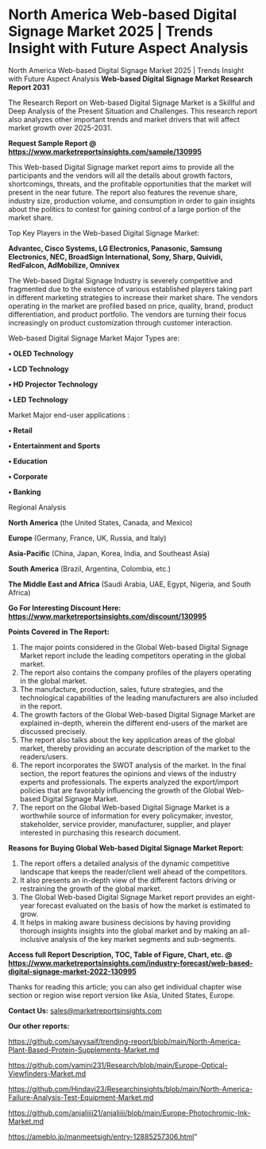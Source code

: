 # North America Web-based Digital Signage Market 2025 | Trends Insight with Future Aspect Analysis
North America Web-based Digital Signage Market 2025 | Trends Insight with Future Aspect Analysis
<strong>Web-based Digital Signage Market Research Report 2031</strong>

The Research Report on Web-based Digital Signage Market is a Skillful and Deep Analysis of the Present Situation and Challenges. This research report also analyzes other important trends and market drivers that will affect market growth over 2025-2031.

<strong>Request Sample Report @ <a href=https://www.marketreportsinsights.com/sample/130995>https://www.marketreportsinsights.com/sample/130995</a></strong>

This Web-based Digital Signage market report aims to provide all the participants and the vendors will all the details about growth factors, shortcomings, threats, and the profitable opportunities that the market will present in the near future. The report also features the revenue share, industry size, production volume, and consumption in order to gain insights about the politics to contest for gaining control of a large portion of the market share.

Top Key Players in the Web-based Digital Signage Market:

<strong>Advantec, Cisco Systems, LG Electronics, Panasonic, Samsung Electronics, NEC, BroadSign International, Sony, Sharp, Quividi, RedFalcon, AdMobilize, Omnivex</strong>

The Web-based Digital Signage Industry is severely competitive and fragmented due to the existence of various established players taking part in different marketing strategies to increase their market share. The vendors operating in the market are profiled based on price, quality, brand, product differentiation, and product portfolio. The vendors are turning their focus increasingly on product customization through customer interaction.

Web-based Digital Signage Market Major Types are:

<strong>• OLED Technology

• LCD Technology

• HD Projector Technology

• LED Technology</strong>

Market Major end-user applications :

<strong>• Retail

• Entertainment and Sports

• Education

• Corporate

• Banking</strong>

Regional Analysis

</u><strong><b>North America</b></strong> (the United States, Canada, and Mexico)

<strong><b>Europe </b></strong>(Germany, France, UK, Russia, and Italy)

<strong><b>Asia-Pacific</b></strong> (China, Japan, Korea, India, and Southeast Asia)

<strong><b>South America</b></strong> (Brazil, Argentina, Colombia, etc.)

<strong><b>The Middle East and Africa</b></strong> (Saudi Arabia, UAE, Egypt, Nigeria, and South Africa)

<strong>Go For Interesting Discount Here: <a href=https://www.marketreportsinsights.com/discount/130995>https://www.marketreportsinsights.com/discount/130995</a></strong>

<strong>Points Covered in The Report:</strong>
<ol>
  <li>The major points considered in the Global Web-based Digital Signage Market report include the leading competitors operating in the global market.</li>
  <li>The report also contains the company profiles of the players operating in the global market.</li>
  <li>The manufacture, production, sales, future strategies, and the technological capabilities of the leading manufacturers are also included in the report.</li>
  <li>The growth factors of the Global Web-based Digital Signage Market are explained in-depth, wherein the different end-users of the market are discussed precisely.</li>
  <li>The report also talks about the key application areas of the global market, thereby providing an accurate description of the market to the readers/users.</li>
  <li>The report incorporates the SWOT analysis of the market. In the final section, the report features the opinions and views of the industry experts and professionals. The experts analyzed the export/import policies that are favorably influencing the growth of the Global Web-based Digital Signage Market.</li>
  <li>The report on the Global Web-based Digital Signage Market is a worthwhile source of information for every policymaker, investor, stakeholder, service provider, manufacturer, supplier, and player interested in purchasing this research document.</li>
</ol>
<strong>Reasons for Buying Global Web-based Digital Signage Market Report:</strong>

<ol>
  <li>The report offers a detailed analysis of the dynamic competitive landscape that keeps the reader/client well ahead of the competitors.</li>
  <li>It also presents an in-depth view of the different factors driving or restraining the growth of the global market.</li>
  <li>The Global Web-based Digital Signage Market report provides an eight-year forecast evaluated on the basis of how the market is estimated to grow.</li>
  <li>It helps in making aware business decisions by having providing thorough insights insights into the global market and by making an all-inclusive analysis of the key market segments and sub-segments.</li>
</ol>
<strong>Access full Report Description, TOC, Table of Figure, Chart, etc. @ <a href=https://www.marketreportsinsights.com/industry-forecast/web-based-digital-signage-market-2022-130995>https://www.marketreportsinsights.com/industry-forecast/web-based-digital-signage-market-2022-130995</a></strong>


Thanks for reading this article; you can also get individual chapter wise section or region wise report version like Asia, United States, Europe.

<strong>Contact Us:</strong>
sales@marketreportsinsights.com

<strong>Our other reports:</strong>

<a href=https://github.com/sayysaif/trending-report/blob/main/North-America-Plant-Based-Protein-Supplements-Market.md>https://github.com/sayysaif/trending-report/blob/main/North-America-Plant-Based-Protein-Supplements-Market.md</a>

<a href=https://github.com/yamini231/Research/blob/main/Europe-Optical-Viewfinders-Market.md>https://github.com/yamini231/Research/blob/main/Europe-Optical-Viewfinders-Market.md</a>

<a href=https://github.com/Hindavi23/Researchinsights/blob/main/North-America-Failure-Analysis-Test-Equipment-Market.md>https://github.com/Hindavi23/Researchinsights/blob/main/North-America-Failure-Analysis-Test-Equipment-Market.md</a>

<a href=https://github.com/anjaliiii21/anjaliiii/blob/main/Europe-Photochromic-Ink-Market.md>https://github.com/anjaliiii21/anjaliiii/blob/main/Europe-Photochromic-Ink-Market.md</a>

<a href=https://ameblo.jp/manmeetsigh/entry-12885257306.html>https://ameblo.jp/manmeetsigh/entry-12885257306.html</a>"
